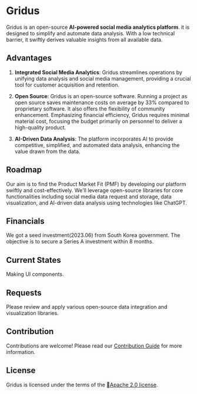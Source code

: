 # Gridus
Gridus is an open-source **AI-powered social media analytics platform**. it is designed to simplify and automate data analysis. With a low technical barrier, it swiftly derives valuable insights from all available data.

## Advantages
1. **Integrated Social Media Analytics**: Gridus streamlines operations by unifying data analysis and social media management, providing a crucial tool for customer acquisition and retention.

2. **Open Source**: Gridus is an open-source software. Running a project as open source saves maintenance costs on average by 33% compared to proprietary software. It also offers the flexibility of community enhancement. Emphasizing financial efficiency, Gridus requires minimal material cost, focusing the budget primarily on personnel to deliver a high-quality product.

3. **AI-Driven Data Analysis**: The platform incorporates AI to provide competitive, simplified, and automated data analysis, enhancing the value drawn from the data.

## Roadmap
Our aim is to find the Product Market Fit (PMF) by developing our platform swiftly and cost-effectively. We'll leverage open-source libraries for core functionalities including social media data request and storage, data visualization, and AI-driven data analysis using technologies like ChatGPT.

## Financials
We got a seed investment(2023.06) from South Korea government. The objective is to secure a Series A investment within 8 months.

## Current States
Making UI components.

## Requests
Please review and apply various open-source data integration and visualization libraries. 

## Contribution
Contributions are welcome! Please read our [Contribution Guide](CONTRIBUTING.md) for more information.

## License
Gridus is licensed under the terms of the [Apache 2.0 license](LICENSE).

